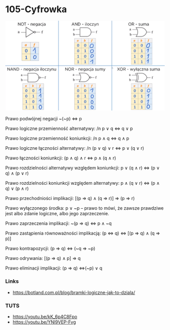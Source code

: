 # 105-Cyfrowka

![Bramki](Bramki2.PNG)

Prawo podwójnej negacji
~(~p) ⇔ p

Prawo logiczne przemienność alternatywy: /n
p ∨ q ⇔ q ∨ p

Prawo logiczne przemienność koniunkcji: /n
p ∧ q ⇔ q ∧ p

Prawo logiczne łączności alternatywy: /n
(p ∨ q) ∨ r ⇔ p ∨ (q ∨ r)

Prawo łączności koniunkcji:
(p ∧ q) ∧ r ⇔ p ∧ (q ∧ r)

Prawo rozdzielności alternatywy względem koniunkcji:
p ∨ (q ∧ r) ⇔ (p ∨ q) ∧ (p ∨ r)

Prawo rozdzielności koniunkcji względem alternatywy:
p ∧ (q ∨ r) ⇔ (p ∧ q) ∨ (p ∧ r)

Prawo przechodniości implikacji:
[(p ⇒ q) ∧ (q ⇒ r)] ⇒ (p ⇒ r)

Prawo wyłączonego środka:
p ∨ ~p – prawo to mówi, że zawsze prawdziwe jest albo zdanie logiczne, albo jego zaprzeczenie.

Prawo zaprzeczenia implikacji:
~(p ⇒ q) ⇔ p ∧ ~q

Prawo zastąpienia równoważności implikacją:
(p ⇔ q) ⇔ [(p ⇒ q) ∧ (q ⇒ p)]

Prawo kontrapozycji:
(p ⇒ q) ⇔ (~q ⇒ ~p)

Prawo odrywania:
[(p ⇒ q) ∧ p] ⇒ q

Prawo eliminacji implikacji:
(p ⇒ q) ⇔(~p) ∨ q


### Links
- https://botland.com.pl/blog/bramki-logiczne-jak-to-dziala/

### TUTS
- https://youtu.be/kK_6p4C8Fpo
- https://youtu.be/YNl9VEP-Fvg
